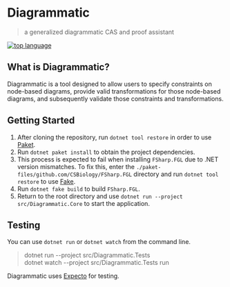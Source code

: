 # Diagrammatic

> a generalized diagrammatic CAS and proof assistant 

[![top language](https://img.shields.io/github/languages/top/robertmaxton42/Diagrammatic?style=flat-square)](https://github.com/robertmaxton42/Diagrammatic/search?l=f%23)

## What is Diagrammatic?

Diagrammatic is a tool designed to allow users to specify constraints on node-based diagrams, provide valid transformations for those node-based diagrams, and subsequently validate those constraints and transformations.

<!-- TODO: Specific examples of different variations of diagram-based calculus that the tool supports? -->

## Getting Started

1. After cloning the repository, run `dotnet tool restore` in order to use [Paket](http://fsprojects.github.io/Paket/).
2. Run `dotnet paket install` to obtain the project dependencies.
3. This process is expected to fail when installing `FSharp.FGL` due to .NET version mismatches. To fix this, enter the `./paket-files/github.com/CSBiology/FSharp.FGL` directory and run `dotnet tool restore` to use [Fake](https://fake.build/).
4. Run `dotnet fake build` to build `FSharp.FGL`.
5. Return to the root directory and use `dotnet run --project src/Diagrammatic.Core` to start the application.

## Testing

You can use `dotnet run` or `dotnet watch` from the command line.

> dotnet run --project src/Diagrammatic.Tests \
> dotnet watch --project src/Diagrammatic.Tests run

Diagrammatic uses [Expecto](https://github.com/haf/expecto) for testing.